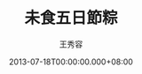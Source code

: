 ---
issue: 28
title: 未食五日節粽
author: 王秀容
date: 2013-07-18T00:00:00.000+08:00
topic: 懷想
difficulty: 1
wikidata: Q98095364
wikidata_link: https://www.wikidata.org/wiki/Q98095364
---